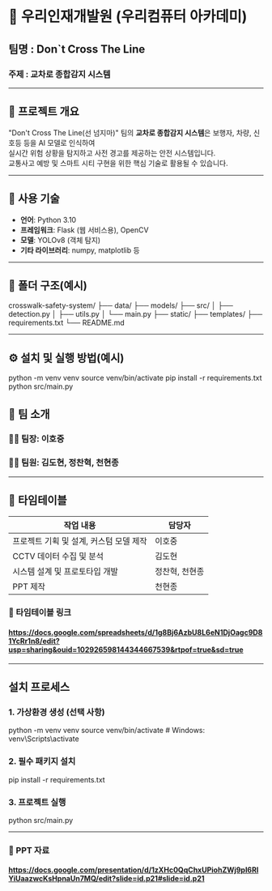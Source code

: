 # 🌟 우리인재개발원 (우리컴퓨터 아카데미)
## 팀명 : Don`t Cross The Line
### 주제 : 교차로 종합감지 시스템

---

## 📌 프로젝트 개요  
"Don't Cross The Line(선 넘지마)" 팀의 **교차로 종합감지 시스템**은 보행자, 차량, 신호등 등을 AI 모델로 인식하여  
실시간 위험 상황을 탐지하고 사전 경고를 제공하는 안전 시스템입니다.  
교통사고 예방 및 스마트 시티 구현을 위한 핵심 기술로 활용될 수 있습니다.

---

## 🔧 사용 기술  
- **언어**: Python 3.10  
- **프레임워크**: Flask (웹 서비스용), OpenCV
- **모델**: YOLOv8 (객체 탐지)  
- **기타 라이브러리**: numpy, matplotlib 등

---

## 📁 폴더 구조(예시)

crosswalk-safety-system/ ├── data/ ├── models/ ├── src/ │ ├── detection.py │ ├── utils.py │ └── main.py ├── static/ ├── templates/ ├── requirements.txt └── README.md

---

## ⚙️ 설치 및 실행 방법(예시)
python -m venv venv
source venv/bin/activate
pip install -r requirements.txt
python src/main.py


## 👥 팀 소개

### 👨‍💼 팀장: 이호중  
### 👩‍💻 팀원: 김도현, 정찬혁, 천현종

---

## 📅 타임테이블
| 작업 내용               | 담당자      |
|-------------------------|-------------|
| 프로젝트 기획 및 설계, 커스텀 모델 제작 | 이호중      |
| CCTV 데이터 수집 및 분석      | 김도현      |
| 시스템 설계 및 프로토타입 개발 | 정찬혁, 천현종 |
| PPT 제작 | 천현종 |

### 📂 타임테이블 링크
#### https://docs.google.com/spreadsheets/d/1g8Bj6AzbU8L6eN1DjOagc9D81YcRr1n8/edit?usp=sharing&ouid=102926598144344667539&rtpof=true&sd=true

---

## 설치 프로세스

### 1. 가상환경 생성 (선택 사항)
python -m venv venv
source venv/bin/activate  # Windows: venv\Scripts\activate

### 2. 필수 패키지 설치
pip install -r requirements.txt

### 3. 프로젝트 실행
python src/main.py

---

### 📂 PPT 자료

#### https://docs.google.com/presentation/d/1zXHc0QqChxUPiohZWj9pI6RlYiUaazwcKsHpnaUn7MQ/edit?slide=id.p21#slide=id.p21

